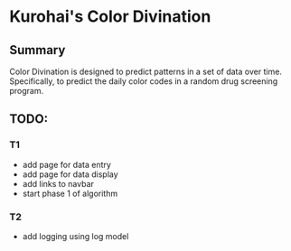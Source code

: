 # Kurohai's Color Divination

## Summary

Color Divination is designed to predict patterns in a set of data over time. Specifically, to predict the daily color codes in a random drug screening program.


## TODO:

### T1

- add page for data entry
- add page for data display
- add links to navbar
- start phase 1 of algorithm

### T2
- add logging using log model

